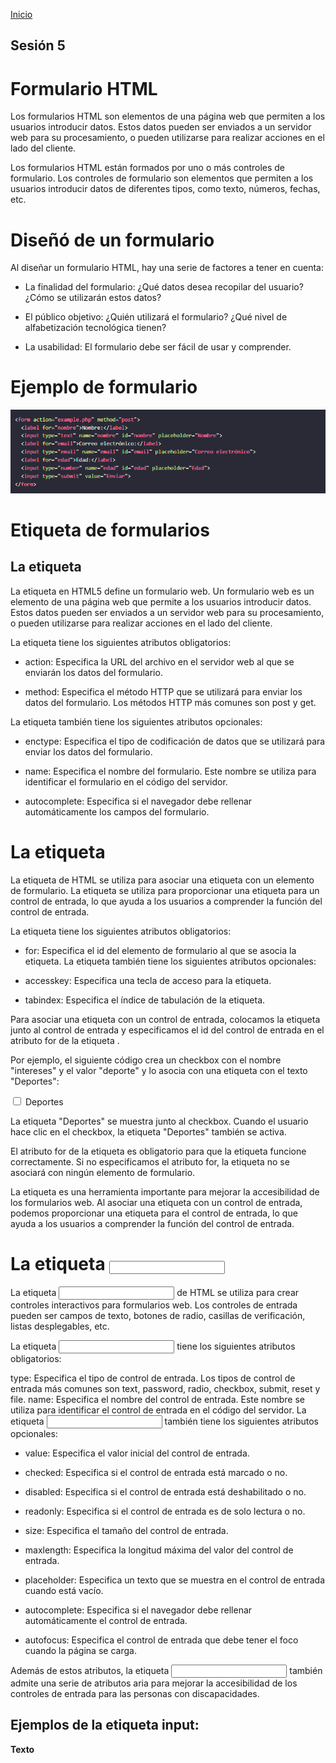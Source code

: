 <!-- No borrar o modificar -->
[Inicio](./index.md)

## Sesión 5 


<!-- Su documentación aquí -->



# **Formulario HTML**

Los formularios HTML son elementos de una página web que permiten a los usuarios introducir datos. Estos datos pueden ser enviados a un servidor web para su procesamiento, o pueden utilizarse para realizar acciones en el lado del cliente.

Los formularios HTML están formados por uno o más controles de formulario. Los controles de formulario son elementos que permiten a los usuarios introducir datos de diferentes tipos, como texto, números, fechas, etc.

# **Diseñó de un formulario**

Al diseñar un formulario HTML, hay una serie de factores a tener en cuenta:

- La finalidad del formulario: ¿Qué datos desea recopilar del usuario? ¿Cómo se utilizarán estos datos?

- El público objetivo: ¿Quién utilizará el formulario? ¿Qué nivel de alfabetización tecnológica tienen?

- La usabilidad: El formulario debe ser fácil de usar y comprender.

# **Ejemplo de formulario**

![imaform1](image-13.png)

# **Etiqueta de formularios**

## **La etiqueta <form>**

La etiqueta <form> en HTML5 define un formulario web. Un formulario web es un elemento de una página web que permite a los usuarios introducir datos. Estos datos pueden ser enviados a un servidor web para su procesamiento, o pueden utilizarse para realizar acciones en el lado del cliente.

La etiqueta <form> tiene los siguientes atributos obligatorios:

- action: Especifica la URL del archivo en el servidor web al que se enviarán los datos del formulario.

- method: Especifica el método HTTP que se utilizará para enviar los datos del formulario. Los métodos HTTP más comunes son post y get.


La etiqueta <form> también tiene los siguientes atributos opcionales:

- enctype: Especifica el tipo de codificación de datos que se utilizará para enviar los datos del formulario.

- name: Especifica el nombre del formulario. Este nombre se utiliza para identificar el formulario en el código del servidor.

- autocomplete: Especifica si el navegador debe rellenar automáticamente los campos del formulario.

# **La etiqueta <label>**

La etiqueta <label> de HTML se utiliza para asociar una etiqueta con un elemento de formulario. La etiqueta <label> se utiliza para proporcionar una etiqueta para un control de entrada, lo que ayuda a los usuarios a comprender la función del control de entrada.

La etiqueta <label> tiene los siguientes atributos obligatorios:

- for: Especifica el id del elemento de formulario al que se asocia la etiqueta. La etiqueta <label> también tiene los siguientes atributos opcionales:

- accesskey: Especifica una tecla de acceso para la etiqueta.

- tabindex: Especifica el índice de tabulación de la etiqueta.

Para asociar una etiqueta con un control de entrada, colocamos la etiqueta <label> junto al control de entrada y especificamos el id del control de entrada en el atributo for de la etiqueta <label>.

Por ejemplo, el siguiente código crea un checkbox con el nombre "intereses" y el valor "deporte" y lo asocia con una etiqueta con el texto "Deportes":

<input type="checkbox" name="intereses" value="deporte" id="deportes">
<label for="deportes">Deportes</label>

La etiqueta "Deportes" se muestra junto al checkbox. Cuando el usuario hace clic en el checkbox, la etiqueta "Deportes" también se activa.

El atributo for de la etiqueta <label> es obligatorio para que la etiqueta <label> funcione correctamente. Si no especificamos el atributo for, la etiqueta <label> no se asociará con ningún elemento de formulario.

La etiqueta <label> es una herramienta importante para mejorar la accesibilidad de los formularios web. Al asociar una etiqueta con un control de entrada, podemos proporcionar una etiqueta para el control de entrada, lo que ayuda a los usuarios a comprender la función del control de entrada.

# **La etiqueta <input>**

La etiqueta <input> de HTML se utiliza para crear controles interactivos para formularios web. Los controles de entrada pueden ser campos de texto, botones de radio, casillas de verificación, listas desplegables, etc.

La etiqueta <input> tiene los siguientes atributos obligatorios:

type: Especifica el tipo de control de entrada. Los tipos de control de entrada más comunes son text, password, radio, checkbox, submit, reset y file. name: Especifica el nombre del control de entrada. Este nombre se utiliza para identificar el control de entrada en el código del servidor. La etiqueta <input> también tiene los siguientes atributos opcionales:

- value: Especifica el valor inicial del control de entrada.

- checked: Especifica si el control de entrada está marcado o no.

- disabled: Especifica si el control de entrada está deshabilitado o no.

- readonly: Especifica si el control de entrada es de solo lectura o no.

- size: Especifica el tamaño del control de entrada.

- maxlength: Especifica la longitud máxima del valor del control de entrada.

- placeholder: Especifica un texto que se muestra en el control de entrada cuando está vacío.

- autocomplete: Especifica si el navegador debe rellenar automáticamente el control de entrada.

- autofocus: Especifica el control de entrada que debe tener el foco cuando la página se carga.

Además de estos atributos, la etiqueta <input> también admite una serie de atributos aria para mejorar la accesibilidad de los controles de entrada para las personas con discapacidades.

## **Ejemplos de la etiqueta input:**

**Texto**


